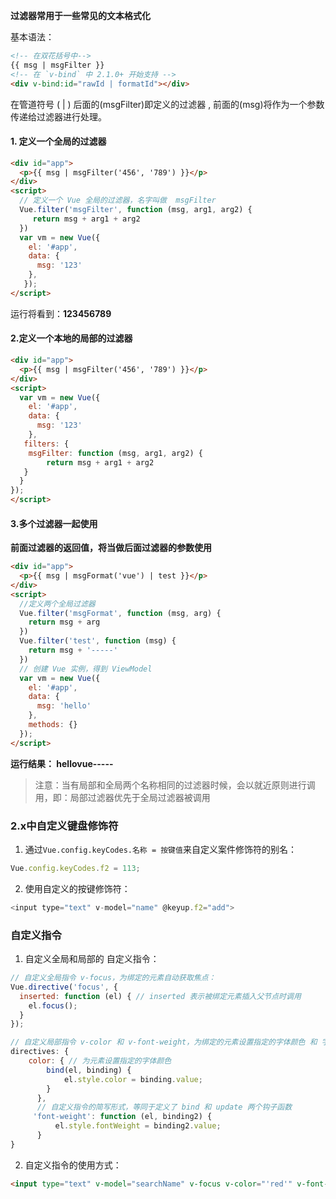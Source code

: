 **过滤器常用于一些常见的文本格式化**

基本语法：

```html
<!-- 在双花括号中-->
{{ msg | msgFilter }}
<!-- 在 `v-bind` 中 2.1.0+ 开始支持 -->
<div v-bind:id="rawId | formatId"></div>
```

在管道符号 ( | ) 后面的(msgFilter)即定义的过滤器 ,  前面的(msg)将作为一个参数传递给过滤器进行处理。

#### 1. 定义一个全局的过滤器

```html
<div id="app">
  <p>{{ msg | msgFilter('456', '789') }}</p>
</div>
<script>
  // 定义一个 Vue 全局的过滤器，名字叫做  msgFilter
  Vue.filter('msgFilter', function (msg, arg1, arg2) {
     return msg + arg1 + arg2
  })
  var vm = new Vue({
    el: '#app',
    data: {
      msg: '123'
    },
   });
</script>
```

运行将看到：**123456789**

#### 2.定义一个本地的局部的过滤器

```html
<div id="app">
  <p>{{ msg | msgFilter('456', '789') }}</p>
</div>
<script>
  var vm = new Vue({
    el: '#app',
    data: {
      msg: '123'
    },
   filters: { 
  	msgFilter: function (msg, arg1, arg2) {
        return msg + arg1 + arg2
   }
  }
});
</script>


```

#### 3.多个过滤器一起使用

**前面过滤器的返回值，将当做后面过滤器的参数使用**

```html
<div id="app">
  <p>{{ msg | msgFormat('vue') | test }}</p>
</div>
<script>
  //定义两个全局过滤器
  Vue.filter('msgFormat', function (msg, arg) {
    return msg + arg
  })
  Vue.filter('test', function (msg) { 
    return msg + '-----'
  })
  // 创建 Vue 实例，得到 ViewModel
  var vm = new Vue({
    el: '#app',
    data: {
      msg: 'hello'
    },
    methods: {}
  });
</script>
```

**运行结果： hellovue-----**

> 注意：当有局部和全局两个名称相同的过滤器时候，会以就近原则进行调用，即：局部过滤器优先于全局过滤器被调用



### 2.x中自定义键盘修饰符

1. 通过`Vue.config.keyCodes.名称 = 按键值`来自定义案件修饰符的别名：

```javascript
Vue.config.keyCodes.f2 = 113;
```

2. 使用自定义的按键修饰符：

```javascript
<input type="text" v-model="name" @keyup.f2="add">
```

### 自定义指令

1. 自定义全局和局部的 自定义指令：

```javascript
// 自定义全局指令 v-focus，为绑定的元素自动获取焦点：
Vue.directive('focus', {
  inserted: function (el) { // inserted 表示被绑定元素插入父节点时调用
    el.focus();
  }
});

// 自定义局部指令 v-color 和 v-font-weight，为绑定的元素设置指定的字体颜色 和 字体粗细：
directives: {
	color: { // 为元素设置指定的字体颜色
		bind(el, binding) {
            el.style.color = binding.value;
        }
      },
      // 自定义指令的简写形式，等同于定义了 bind 和 update 两个钩子函数
     'font-weight': function (el, binding2) { 
          el.style.fontWeight = binding2.value;
      }
}
```

2. 自定义指令的使用方式：

```html
<input type="text" v-model="searchName" v-focus v-color="'red'" v-font-weight="900">
```




